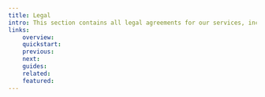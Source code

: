 ```yaml
---
title: Legal
intro: This section contains all legal agreements for our services, including terms of service and privacy policy. By using our services, you agree to these terms.
links:
    overview:
    quickstart:
    previous:
    next:
    guides:
    related:
    featured:
---
```

